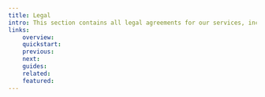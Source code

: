 ```yaml
---
title: Legal
intro: This section contains all legal agreements for our services, including terms of service and privacy policy. By using our services, you agree to these terms.
links:
    overview:
    quickstart:
    previous:
    next:
    guides:
    related:
    featured:
---
```

